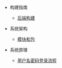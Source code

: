 * 构建指南
    * [后端构建](/develop/build/index.md)

* 系统架构
    * [模块和包](/develop/module-and-package/index.md)

* 系统原理
    * [用户名密码登录流程](/develop/login-and-auth/username-and-password/index.md)

